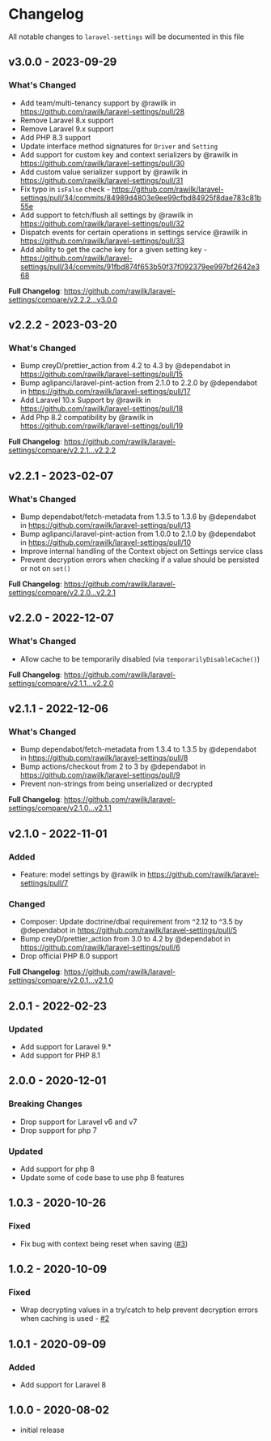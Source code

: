 # Changelog

All notable changes to `laravel-settings` will be documented in this file

## v3.0.0 - 2023-09-29

### What's Changed

- Add team/multi-tenancy support by @rawilk in https://github.com/rawilk/laravel-settings/pull/28
- Remove Laravel 8.x support
- Remove Laravel 9.x support
- Add PHP 8.3 support
- Update interface method signatures for `Driver` and `Setting`
- Add support for custom key and context serializers by @rawilk in https://github.com/rawilk/laravel-settings/pull/30
- Add custom value serializer support by @rawilk in https://github.com/rawilk/laravel-settings/pull/31
- Fix typo in `isFalse` check - https://github.com/rawilk/laravel-settings/pull/34/commits/84989d4803e9ee99cfbd84925f8dae783c81b55e
- Add support to fetch/flush all settings by @rawilk in https://github.com/rawilk/laravel-settings/pull/32
- Dispatch events for certain operations in settings service @rawilk in https://github.com/rawilk/laravel-settings/pull/33
- Add ability to get the cache key for a given setting key - https://github.com/rawilk/laravel-settings/pull/34/commits/91fbd874f653b50f37f092379ee997bf2642e368

**Full Changelog**: https://github.com/rawilk/laravel-settings/compare/v2.2.2...v3.0.0

## v2.2.2 - 2023-03-20

### What's Changed

- Bump creyD/prettier_action from 4.2 to 4.3 by @dependabot in https://github.com/rawilk/laravel-settings/pull/15
- Bump aglipanci/laravel-pint-action from 2.1.0 to 2.2.0 by @dependabot in https://github.com/rawilk/laravel-settings/pull/17
- Add Laravel 10.x Support by @rawilk in https://github.com/rawilk/laravel-settings/pull/18
- Add Php 8.2 compatibility by @rawilk in https://github.com/rawilk/laravel-settings/pull/19

**Full Changelog**: https://github.com/rawilk/laravel-settings/compare/v2.2.1...v2.2.2

## v2.2.1 - 2023-02-07

### What's Changed

- Bump dependabot/fetch-metadata from 1.3.5 to 1.3.6 by @dependabot in https://github.com/rawilk/laravel-settings/pull/13
- Bump aglipanci/laravel-pint-action from 1.0.0 to 2.1.0 by @dependabot in https://github.com/rawilk/laravel-settings/pull/10
- Improve internal handling of the Context object on Settings service class
- Prevent decryption errors when checking if a value should be persisted or not on `set()`

**Full Changelog**: https://github.com/rawilk/laravel-settings/compare/v2.2.0...v2.2.1

## v2.2.0 - 2022-12-07

### What's Changed

- Allow cache to be temporarily disabled (via `temporarilyDisableCache()`)

**Full Changelog**: https://github.com/rawilk/laravel-settings/compare/v2.1.1...v2.2.0

## v2.1.1 - 2022-12-06

### What's Changed

- Bump dependabot/fetch-metadata from 1.3.4 to 1.3.5 by @dependabot in https://github.com/rawilk/laravel-settings/pull/8
- Bump actions/checkout from 2 to 3 by @dependabot in https://github.com/rawilk/laravel-settings/pull/9
- Prevent non-strings from being unserialized or decrypted

**Full Changelog**: https://github.com/rawilk/laravel-settings/compare/v2.1.0...v2.1.1

## v2.1.0 - 2022-11-01

### Added

- Feature: model settings by @rawilk in https://github.com/rawilk/laravel-settings/pull/7

### Changed

- Composer: Update doctrine/dbal requirement from ^2.12 to ^3.5 by @dependabot in https://github.com/rawilk/laravel-settings/pull/5
- Bump creyD/prettier_action from 3.0 to 4.2 by @dependabot in https://github.com/rawilk/laravel-settings/pull/6
- Drop official PHP 8.0 support

**Full Changelog**: https://github.com/rawilk/laravel-settings/compare/v2.0.1...v2.1.0

## 2.0.1 - 2022-02-23

### Updated

- Add support for Laravel 9.*
- Add support for PHP 8.1

## 2.0.0 - 2020-12-01

### Breaking Changes

- Drop support for Laravel v6 and v7
- Drop support for php 7

### Updated

- Add support for php 8
- Update some of code base to use php 8 features

## 1.0.3 - 2020-10-26

### Fixed

- Fix bug with context being reset when saving ([#3](https://github.com/rawilk/laravel-settings/issues/3))

## 1.0.2 - 2020-10-09

### Fixed

- Wrap decrypting values in a try/catch to help prevent decryption errors when caching is used - [#2](https://github.com/rawilk/laravel-settings/issues/2)

## 1.0.1 - 2020-09-09

### Added

- Add support for Laravel 8

## 1.0.0 - 2020-08-02

- initial release
